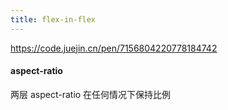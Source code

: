 ```yaml
---
title: flex-in-flex
---
```


https://code.juejin.cn/pen/7156804220778184742


#### aspect-ratio

两层 aspect-ratio 在任何情况下保持比例
